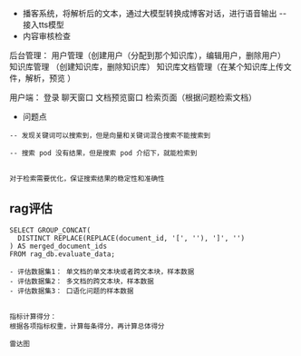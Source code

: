 

* 播客系统，将解析后的文本，通过大模型转换成博客对话，进行语音输出 -- 接入tts模型
* 内容审核检查




后台管理：
用户管理（创建用户（分配到那个知识库），编辑用户，删除用户）
知识库管理 （创建知识库，删除知识库）
知识库文档管理（在某个知识库上传文件，解析，预览 ）


用户端：
登录
聊天窗口
文档预览窗口
检索页面（根据问题检索文档）



* 问题点
```angular2html  
-- 发现关键词可以搜索到，但是向量和关键词混合搜索不能搜索到

-- 搜索 pod 没有结果，但是搜索 pod 介绍下，就能检索到 


对于检索需要优化，保证搜索结果的稳定性和准确性

```

## rag评估
```angular2html
SELECT GROUP_CONCAT(
  DISTINCT REPLACE(REPLACE(document_id, '[', ''), ']', '')
) AS merged_document_ids 
FROM rag_db.evaluate_data;

- 评估数据集1： 单文档的单文本块或者跨文本块，样本数据
- 评估数据集2： 多文档的跨文本块，样本数据
- 评估数据集3： 口语化问题的样本数据


指标计算得分：
根据各项指标权重，计算每条得分，再计算总体得分

雷达图


```